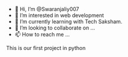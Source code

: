 - 👋 Hi, I’m @Swaranjaliy007
- 👀 I’m interested in web development
- 🌱 I’m currently learning with Tech Saksham.
- 💞️ I’m looking to collaborate on ...
- 📫 How to reach me ...

<!---
Swaranjaliy007/Swaranjaliy007 is a ✨ special ✨ repository because its `README.md` (this file) appears on your GitHub profile.
You can click the Preview link to take a look at your changes.
--->
This is our first project in python

